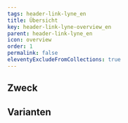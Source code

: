```yaml
---
tags: header-link-lyne_en
title: Übersicht
key: header-link-lyne-overview_en
parent: header-link-lyne_en
icon: overview
order: 1
permalink: false
eleventyExcludeFromCollections: true
---
```


## Zweck

## Varianten

